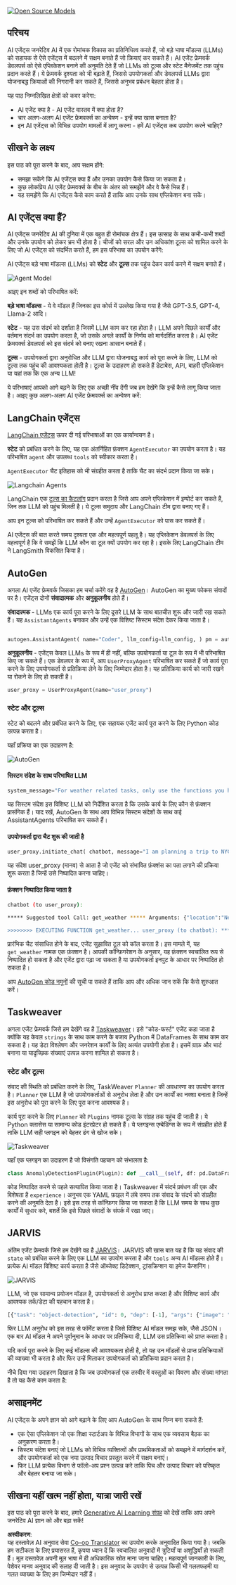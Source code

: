 <!--
CO_OP_TRANSLATOR_METADATA:
{
  "original_hash": "11f03c81f190d9cbafd0f977dcbede6c",
  "translation_date": "2025-07-09T17:21:45+00:00",
  "source_file": "17-ai-agents/README.md",
  "language_code": "hi"
}
-->
[![Open Source Models](../../../translated_images/17-lesson-banner.a5b918fb0920e4e6d8d391a100f5cb1d5929f4c2752c937d40392905dec82592.hi.png)](https://aka.ms/gen-ai-lesson17-gh?WT.mc_id=academic-105485-koreyst)

## परिचय

AI एजेंट्स जनरेटिव AI में एक रोमांचक विकास का प्रतिनिधित्व करते हैं, जो बड़े भाषा मॉडल्स (LLMs) को सहायक से ऐसे एजेंट्स में बदलने में सक्षम बनाते हैं जो क्रियाएं कर सकते हैं। AI एजेंट फ्रेमवर्क डेवलपर्स को ऐसे एप्लिकेशन बनाने की अनुमति देते हैं जो LLMs को टूल्स और स्टेट मैनेजमेंट तक पहुंच प्रदान करते हैं। ये फ्रेमवर्क दृश्यता को भी बढ़ाते हैं, जिससे उपयोगकर्ता और डेवलपर्स LLMs द्वारा योजनाबद्ध क्रियाओं की निगरानी कर सकते हैं, जिससे अनुभव प्रबंधन बेहतर होता है।

यह पाठ निम्नलिखित क्षेत्रों को कवर करेगा:

- AI एजेंट क्या है - AI एजेंट वास्तव में क्या होता है?
- चार अलग-अलग AI एजेंट फ्रेमवर्क्स का अन्वेषण - इन्हें क्या खास बनाता है?
- इन AI एजेंट्स को विभिन्न उपयोग मामलों में लागू करना - हमें AI एजेंट्स कब उपयोग करने चाहिए?

## सीखने के लक्ष्य

इस पाठ को पूरा करने के बाद, आप सक्षम होंगे:

- समझा सकेंगे कि AI एजेंट्स क्या हैं और उनका उपयोग कैसे किया जा सकता है।
- कुछ लोकप्रिय AI एजेंट फ्रेमवर्क्स के बीच के अंतर को समझेंगे और वे कैसे भिन्न हैं।
- यह समझेंगे कि AI एजेंट्स कैसे काम करते हैं ताकि आप उनके साथ एप्लिकेशन बना सकें।

## AI एजेंट्स क्या हैं?

AI एजेंट्स जनरेटिव AI की दुनिया में एक बहुत ही रोमांचक क्षेत्र हैं। इस उत्साह के साथ कभी-कभी शब्दों और उनके उपयोग को लेकर भ्रम भी होता है। चीजों को सरल और उन अधिकांश टूल्स को शामिल करने के लिए जो AI एजेंट्स को संदर्भित करते हैं, हम इस परिभाषा का उपयोग करेंगे:

AI एजेंट्स बड़े भाषा मॉडल्स (LLMs) को **स्टेट** और **टूल्स** तक पहुंच देकर कार्य करने में सक्षम बनाते हैं।

![Agent Model](../../../translated_images/what-agent.21f2893bdfd01e6a7fd09b0416c2b15594d97f44bbb2ab5a1ff8bf643d2fcb3d.hi.png)

आइए इन शब्दों को परिभाषित करें:

**बड़े भाषा मॉडल्स** - ये वे मॉडल हैं जिनका इस कोर्स में उल्लेख किया गया है जैसे GPT-3.5, GPT-4, Llama-2 आदि।

**स्टेट** - यह उस संदर्भ को दर्शाता है जिसमें LLM काम कर रहा होता है। LLM अपने पिछले कार्यों और वर्तमान संदर्भ का उपयोग करता है, जो उसके अगले कार्यों के निर्णय को मार्गदर्शित करता है। AI एजेंट फ्रेमवर्क्स डेवलपर्स को इस संदर्भ को बनाए रखना आसान बनाते हैं।

**टूल्स** - उपयोगकर्ता द्वारा अनुरोधित और LLM द्वारा योजनाबद्ध कार्य को पूरा करने के लिए, LLM को टूल्स तक पहुंच की आवश्यकता होती है। टूल्स के उदाहरण हो सकते हैं डेटाबेस, API, बाहरी एप्लिकेशन या यहां तक कि एक अन्य LLM!

ये परिभाषाएं आपको आगे बढ़ने के लिए एक अच्छी नींव देंगी जब हम देखेंगे कि इन्हें कैसे लागू किया जाता है। आइए कुछ अलग-अलग AI एजेंट फ्रेमवर्क्स का अन्वेषण करें:

## LangChain एजेंट्स

[LangChain एजेंट्स](https://python.langchain.com/docs/how_to/#agents?WT.mc_id=academic-105485-koreyst) ऊपर दी गई परिभाषाओं का एक कार्यान्वयन है।

**स्टेट** को प्रबंधित करने के लिए, यह एक अंतर्निहित फ़ंक्शन `AgentExecutor` का उपयोग करता है। यह परिभाषित `agent` और उपलब्ध `tools` को स्वीकार करता है।

`AgentExecutor` चैट इतिहास को भी संग्रहीत करता है ताकि चैट का संदर्भ प्रदान किया जा सके।

![Langchain Agents](../../../translated_images/langchain-agents.edcc55b5d5c437169a2037211284154561183c58bcec6d4ac2f8a79046fac9af.hi.png)

LangChain एक [टूल्स का कैटलॉग](https://integrations.langchain.com/tools?WT.mc_id=academic-105485-koreyst) प्रदान करता है जिसे आप अपने एप्लिकेशन में इम्पोर्ट कर सकते हैं, जिन तक LLM को पहुंच मिलती है। ये टूल्स समुदाय और LangChain टीम द्वारा बनाए गए हैं।

आप इन टूल्स को परिभाषित कर सकते हैं और उन्हें `AgentExecutor` को पास कर सकते हैं।

AI एजेंट्स की बात करते समय दृश्यता एक और महत्वपूर्ण पहलू है। यह एप्लिकेशन डेवलपर्स के लिए महत्वपूर्ण है कि वे समझें कि LLM कौन सा टूल क्यों उपयोग कर रहा है। इसके लिए LangChain टीम ने LangSmith विकसित किया है।

## AutoGen

अगला AI एजेंट फ्रेमवर्क जिसका हम चर्चा करेंगे वह है [AutoGen](https://microsoft.github.io/autogen/?WT.mc_id=academic-105485-koreyst)। AutoGen का मुख्य फोकस संवादों पर है। एजेंट्स दोनों **संवादात्मक** और **अनुकूलनीय** होते हैं।

**संवादात्मक -** LLMs एक कार्य पूरा करने के लिए दूसरे LLM के साथ बातचीत शुरू और जारी रख सकते हैं। यह `AssistantAgents` बनाकर और उन्हें एक विशिष्ट सिस्टम संदेश देकर किया जाता है।

```python

autogen.AssistantAgent( name="Coder", llm_config=llm_config, ) pm = autogen.AssistantAgent( name="Product_manager", system_message="Creative in software product ideas.", llm_config=llm_config, )

```

**अनुकूलनीय** - एजेंट्स केवल LLMs के रूप में ही नहीं, बल्कि उपयोगकर्ता या टूल के रूप में भी परिभाषित किए जा सकते हैं। एक डेवलपर के रूप में, आप `UserProxyAgent` परिभाषित कर सकते हैं जो कार्य पूरा करने के लिए उपयोगकर्ता से प्रतिक्रिया लेने के लिए जिम्मेदार होता है। यह प्रतिक्रिया कार्य को जारी रखने या रोकने के लिए हो सकती है।

```python
user_proxy = UserProxyAgent(name="user_proxy")
```

### स्टेट और टूल्स

स्टेट को बदलने और प्रबंधित करने के लिए, एक सहायक एजेंट कार्य पूरा करने के लिए Python कोड उत्पन्न करता है।

यहाँ प्रक्रिया का एक उदाहरण है:

![AutoGen](../../../translated_images/autogen.dee9a25a45fde584fedd84b812a6e31de5a6464687cdb66bb4f2cb7521391856.hi.png)

#### सिस्टम संदेश के साथ परिभाषित LLM

```python
system_message="For weather related tasks, only use the functions you have been provided with. Reply TERMINATE when the task is done."
```

यह सिस्टम संदेश इस विशिष्ट LLM को निर्देशित करता है कि उसके कार्य के लिए कौन से फ़ंक्शन प्रासंगिक हैं। याद रखें, AutoGen के साथ आप विभिन्न सिस्टम संदेशों के साथ कई AssistantAgents परिभाषित कर सकते हैं।

#### उपयोगकर्ता द्वारा चैट शुरू की जाती है

```python
user_proxy.initiate_chat( chatbot, message="I am planning a trip to NYC next week, can you help me pick out what to wear? ", )

```

यह संदेश user_proxy (मानव) से आता है जो एजेंट को संभावित फ़ंक्शंस का पता लगाने की प्रक्रिया शुरू करता है जिन्हें उसे निष्पादित करना चाहिए।

#### फ़ंक्शन निष्पादित किया जाता है

```bash
chatbot (to user_proxy):

***** Suggested tool Call: get_weather ***** Arguments: {"location":"New York City, NY","time_periond:"7","temperature_unit":"Celsius"} ******************************************************** --------------------------------------------------------------------------------

>>>>>>>> EXECUTING FUNCTION get_weather... user_proxy (to chatbot): ***** Response from calling function "get_weather" ***** 112.22727272727272 EUR ****************************************************************

```

प्रारंभिक चैट संसाधित होने के बाद, एजेंट सुझावित टूल को कॉल करता है। इस मामले में, यह `get_weather` नामक एक फ़ंक्शन है। आपकी कॉन्फ़िगरेशन के अनुसार, यह फ़ंक्शन स्वचालित रूप से निष्पादित हो सकता है और एजेंट द्वारा पढ़ा जा सकता है या उपयोगकर्ता इनपुट के आधार पर निष्पादित हो सकता है।

आप [AutoGen कोड नमूनों](https://microsoft.github.io/autogen/docs/Examples/?WT.mc_id=academic-105485-koreyst) की सूची पा सकते हैं ताकि आप और अधिक जान सकें कि कैसे शुरुआत करें।

## Taskweaver

अगला एजेंट फ्रेमवर्क जिसे हम देखेंगे वह है [Taskweaver](https://microsoft.github.io/TaskWeaver/?WT.mc_id=academic-105485-koreyst)। इसे "कोड-फर्स्ट" एजेंट कहा जाता है क्योंकि यह केवल `strings` के साथ काम करने के बजाय Python में DataFrames के साथ काम कर सकता है। यह डेटा विश्लेषण और जनरेशन कार्यों के लिए अत्यंत उपयोगी होता है। इसमें ग्राफ़ और चार्ट बनाना या यादृच्छिक संख्याएं उत्पन्न करना शामिल हो सकता है।

### स्टेट और टूल्स

संवाद की स्थिति को प्रबंधित करने के लिए, TaskWeaver `Planner` की अवधारणा का उपयोग करता है। `Planner` एक LLM है जो उपयोगकर्ताओं से अनुरोध लेता है और उन कार्यों का नक्शा बनाता है जिन्हें इस अनुरोध को पूरा करने के लिए पूरा करना आवश्यक है।

कार्य पूरा करने के लिए `Planner` को `Plugins` नामक टूल्स के संग्रह तक पहुंच दी जाती है। ये Python क्लासेस या सामान्य कोड इंटरप्रेटर हो सकते हैं। ये प्लगइन्स एम्बेडिंग्स के रूप में संग्रहीत होते हैं ताकि LLM सही प्लगइन को बेहतर ढंग से खोज सके।

![Taskweaver](../../../translated_images/taskweaver.da8559999267715a95b7677cf9b7d7dd8420aee6f3c484ced1833f081988dcd5.hi.png)

यहाँ एक प्लगइन का उदाहरण है जो विसंगति पहचान को संभालता है:

```python
class AnomalyDetectionPlugin(Plugin): def __call__(self, df: pd.DataFrame, time_col_name: str, value_col_name: str):
```

कोड निष्पादित करने से पहले सत्यापित किया जाता है। Taskweaver में संदर्भ प्रबंधन की एक और विशेषता है `experience`। अनुभव एक YAML फ़ाइल में लंबे समय तक संवाद के संदर्भ को संग्रहीत करने की अनुमति देता है। इसे इस तरह से कॉन्फ़िगर किया जा सकता है कि LLM समय के साथ कुछ कार्यों में सुधार करे, बशर्ते कि इसे पिछले संवादों के संपर्क में रखा जाए।

## JARVIS

अंतिम एजेंट फ्रेमवर्क जिसे हम देखेंगे वह है [JARVIS](https://github.com/microsoft/JARVIS?tab=readme-ov-file?WT.mc_id=academic-105485-koreyst)। JARVIS की खास बात यह है कि यह संवाद की `state` को प्रबंधित करने के लिए एक LLM का उपयोग करता है और `tools` अन्य AI मॉडल्स होते हैं। प्रत्येक AI मॉडल विशिष्ट कार्य करता है जैसे ऑब्जेक्ट डिटेक्शन, ट्रांसक्रिप्शन या इमेज कैप्शनिंग।

![JARVIS](../../../translated_images/jarvis.762ddbadbd1a3a3364d4ca3db1a7a9c0d2180060c0f8da6f7bd5b5ea2a115aa7.hi.png)

LLM, जो एक सामान्य प्रयोजन मॉडल है, उपयोगकर्ता से अनुरोध प्राप्त करता है और विशिष्ट कार्य और आवश्यक तर्क/डेटा की पहचान करता है।

```python
[{"task": "object-detection", "id": 0, "dep": [-1], "args": {"image": "e1.jpg" }}]
```

फिर LLM अनुरोध को इस तरह से फॉर्मेट करता है जिसे विशिष्ट AI मॉडल समझ सके, जैसे JSON। एक बार AI मॉडल ने अपने पूर्वानुमान के आधार पर प्रतिक्रिया दी, LLM उस प्रतिक्रिया को प्राप्त करता है।

यदि कार्य पूरा करने के लिए कई मॉडल्स की आवश्यकता होती है, तो यह उन मॉडलों से प्राप्त प्रतिक्रियाओं की व्याख्या भी करता है और फिर उन्हें मिलाकर उपयोगकर्ता को प्रतिक्रिया प्रदान करता है।

नीचे दिया गया उदाहरण दिखाता है कि जब उपयोगकर्ता एक तस्वीर में वस्तुओं का विवरण और संख्या मांगता है तो यह कैसे काम करता है:

## असाइनमेंट

AI एजेंट्स के अपने ज्ञान को आगे बढ़ाने के लिए आप AutoGen के साथ निम्न बना सकते हैं:

- एक ऐसा एप्लिकेशन जो एक शिक्षा स्टार्टअप के विभिन्न विभागों के साथ एक व्यवसाय बैठक का अनुकरण करता है।
- सिस्टम संदेश बनाएं जो LLMs को विभिन्न व्यक्तित्वों और प्राथमिकताओं को समझने में मार्गदर्शन करें, और उपयोगकर्ता को एक नया उत्पाद विचार प्रस्तुत करने में सक्षम बनाएं।
- फिर LLM प्रत्येक विभाग से फॉलो-अप प्रश्न उत्पन्न करे ताकि पिच और उत्पाद विचार को परिष्कृत और बेहतर बनाया जा सके।

## सीखना यहीं खत्म नहीं होता, यात्रा जारी रखें

इस पाठ को पूरा करने के बाद, हमारे [Generative AI Learning संग्रह](https://aka.ms/genai-collection?WT.mc_id=academic-105485-koreyst) को देखें ताकि आप अपने जनरेटिव AI ज्ञान को और बढ़ा सकें!

**अस्वीकरण**:  
यह दस्तावेज़ AI अनुवाद सेवा [Co-op Translator](https://github.com/Azure/co-op-translator) का उपयोग करके अनुवादित किया गया है। जबकि हम सटीकता के लिए प्रयासरत हैं, कृपया ध्यान दें कि स्वचालित अनुवादों में त्रुटियाँ या अशुद्धियाँ हो सकती हैं। मूल दस्तावेज़ अपनी मूल भाषा में ही अधिकारिक स्रोत माना जाना चाहिए। महत्वपूर्ण जानकारी के लिए, पेशेवर मानव अनुवाद की सलाह दी जाती है। इस अनुवाद के उपयोग से उत्पन्न किसी भी गलतफहमी या गलत व्याख्या के लिए हम जिम्मेदार नहीं हैं।